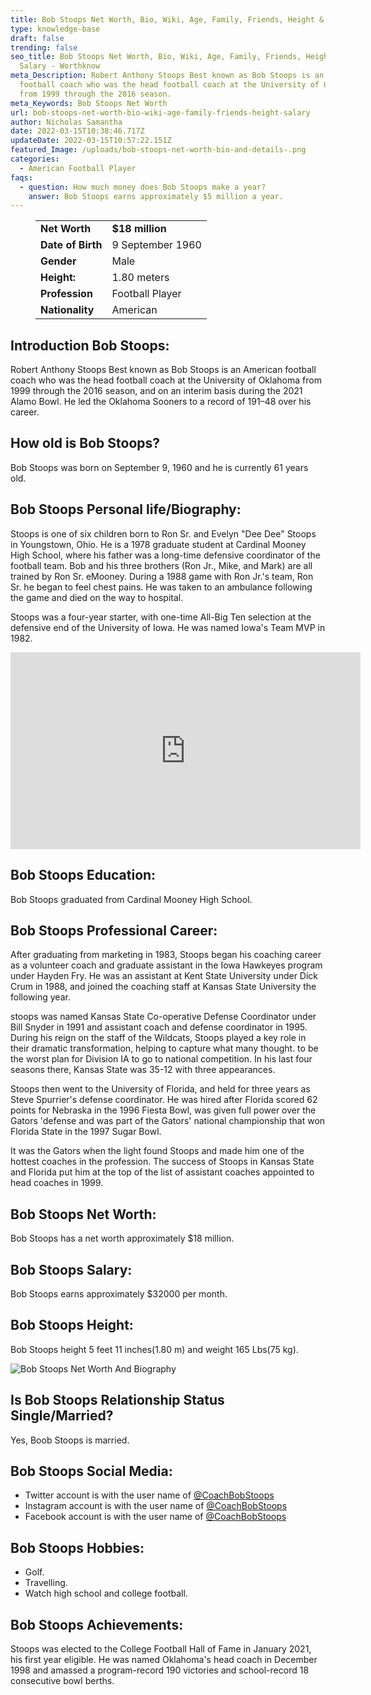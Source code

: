 ```yaml
---
title: Bob Stoops Net Worth, Bio, Wiki, Age, Family, Friends, Height & Salary
type: knowledge-base
draft: false
trending: false
seo_title: Bob Stoops Net Worth, Bio, Wiki, Age, Family, Friends, Height &
  Salary - Worthknow
meta_Description: Robert Anthony Stoops Best known as Bob Stoops is an American
  football coach who was the head football coach at the University of Oklahoma
  from 1999 through the 2016 season.
meta_Keywords: Bob Stoops Net Worth
url: bob-stoops-net-worth-bio-wiki-age-family-friends-height-salary
author: Nicholas Samantha
date: 2022-03-15T10:38:46.717Z
updateDate: 2022-03-15T10:57:22.151Z
featured_Image: /uploads/bob-stoops-net-worth-bio-and-details-.png
categories:
  - American Football Player
faqs:
  - question: How much money does Bob Stoops make a year?
    answer: Bob Stoops earns approximately $5 million a year.
---
```

<figure class="wp-block-table is-style-stripes">
  <table>
    <tbody>
      <tr>
        <td>
          <strong>Net Worth</strong>
        </td>
        <td>
          <strong>$18 million</strong>
        </td>
      </tr>
      <tr>
        <td>
          <strong>Date of Birth</strong>
        </td>
        <td>9 September 1960</td>
      </tr>
      <tr>
        <td>
          <strong>Gender</strong>
        </td>
        <td>Male</td>
      </tr>
      <tr>
        <td>
          <strong>Height:</strong>
        </td>
        <td>1.80 meters</td>
      </tr>
      <tr>
        <td>
          <strong>Profession</strong>
        </td>
        <td>Football Player</td>
      </tr>
      <tr>
        <td>
          <strong>Nationality</strong>
        </td>
        <td>American</td>
      </tr>
    </tbody>
  </table>
</figure>

## **Introduction Bob Stoops:**

Robert Anthony Stoops Best known as Bob Stoops is an American football coach who was the head football coach at the University of Oklahoma from 1999 through the 2016 season, and on an interim basis during the 2021 Alamo Bowl. He led the Oklahoma Sooners to a record of 191–48 over his career.

## **How old is Bob Stoops?**

Bob Stoops was born on September 9, 1960 and he is currently 61 years old.

## **Bob Stoops Personal life/Biography:**

Stoops is one of six children born to Ron Sr. and Evelyn "Dee Dee" Stoops in Youngstown, Ohio. He is a 1978 graduate student at Cardinal Mooney High School, where his father was a long-time defensive coordinator of the football team. Bob and his three brothers (Ron Jr., Mike, and Mark) are all trained by Ron Sr. eMooney. During a 1988 game with Ron Jr.'s team, Ron Sr. he began to feel chest pains. He was taken to an ambulance following the game and died on the way to hospital.

Stoops was a four-year starter, with one-time All-Big Ten selection at the defensive end of the University of Iowa. He was named Iowa's Team MVP in 1982.

<iframe width="560" height="315" src="https://www.youtube.com/embed/kP5hsuZ9LOA" title="YouTube video player" frameborder="0" allow="accelerometer; autoplay; clipboard-write; encrypted-media; gyroscope; picture-in-picture" allowfullscreen></iframe>

## **Bob Stoops Education:**

Bob Stoops graduated from Cardinal Mooney High School.

## **Bob Stoops Professional Career:**

After graduating from marketing in 1983, Stoops began his coaching career as a volunteer coach and graduate assistant in the Iowa Hawkeyes program under Hayden Fry. He was an assistant at Kent State University under Dick Crum in 1988, and joined the coaching staff at Kansas State University the following year. 

stoops was named  Kansas State Co-operative Defense Coordinator under Bill Snyder in 1991 and assistant coach and defense coordinator in 1995. During his reign on the staff of the Wildcats, Stoops played a key role in their dramatic transformation, helping to capture what many thought. to be the worst plan for Division IA to go to national competition. In his last four seasons there, Kansas State was 35-12 with three appearances.

Stoops then went to the University of Florida, and held for three years as Steve Spurrier's defense coordinator. He was hired after Florida scored 62 points for Nebraska in the 1996 Fiesta Bowl, was given full power over the Gators 'defense and was part of the Gators' national championship that won Florida State in the 1997 Sugar Bowl.

It was the Gators when the light found Stoops and made him one of the hottest coaches in the profession. The success of Stoops in Kansas State and Florida put him at the top of the list of assistant coaches appointed to head coaches in 1999.

## **Bob Stoops Net Worth:**

Bob Stoops has a net worth approximately $18 million.

## **Bob Stoops Salary:**

Bob Stoops earns approximately $32000 per month.

## **Bob Stoops Height:**

Bob Stoops height 5 feet 11 inches(1.80 m) and weight 165 Lbs(75 kg).

![Bob Stoops Net Worth And Biography](/uploads/bob-stoops-net-worth-.png)

## **Is Bob Stoops Relationship Status Single/Married?**

Yes, Boob Stoops is married.

## **Bob Stoops Social Media:**

* Twitter account is with the user name of <a href="https://twitter.com/coachbobstoops" target="_blank" rel="nofollow" rel="noopener">@CoachBobStoops</a>
* Instagram account is with the user name of <a href="https://www.instagram.com/coachbobstoops/" target="_blank" rel="nofollow" rel="noopener">@CoachBobStoops</a>
* Facebook account is with the user name of <a href="https://www.facebook.com/coachbobstoops" target="_blank" rel="nofollow" rel="noopener">@CoachBobStoops</a>

## **Bob Stoops Hobbies:**

* Golf.
* Travelling.
* Watch high school and college football.

## **Bob Stoops Achievements:**

Stoops was elected to the College Football Hall of Fame in January 2021, his first year eligible. He was named Oklahoma's head coach in December 1998 and amassed a program-record 190 victories and school-record 18 consecutive bowl berths.